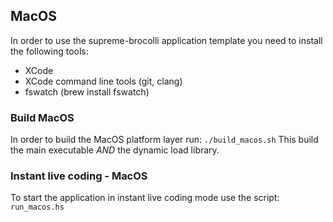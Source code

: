## MacOS

In order to use the supreme-brocolli application template you need to install the following tools:
* XCode
* XCode command line tools (git, clang)
* fswatch (brew install fswatch)

### Build MacOS 

In order to build the MacOS platform layer run: ```./build_macos.sh```
This build the main executable *AND* the dynamic load library.

### Instant live coding - MacOS

To start the application in instant live coding mode use the script: ```run_macos.hs```